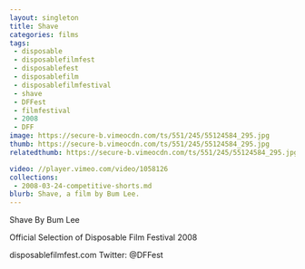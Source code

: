 ```yaml
---
layout: singleton
title: Shave
categories: films
tags:
 - disposable
 - disposablefilmfest
 - disposablefest
 - disposablefilm
 - disposablefilmfestival
 - shave
 - DFFest
 - filmfestival
 - 2008
 - DFF
image: https://secure-b.vimeocdn.com/ts/551/245/55124584_295.jpg
thumb: https://secure-b.vimeocdn.com/ts/551/245/55124584_295.jpg
relatedthumb: https://secure-b.vimeocdn.com/ts/551/245/55124584_295.jpg

video: //player.vimeo.com/video/1058126
collections:
 - 2008-03-24-competitive-shorts.md
blurb: Shave, a film by Bum Lee.
---
```


Shave
By Bum Lee

Official Selection of Disposable Film Festival 2008

disposablefilmfest.com
Twitter: @DFFest